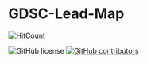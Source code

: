 # GDSC-Lead-Map
[![HitCount](http://hits.dwyl.com/abhinavsri360/GDSC-Lead-Map.svg)](http://hits.dwyl.com/abhinavsri360/GDSC-Lead-Map)

![GitHub license](https://img.shields.io/github/license/abhinavsri360/GDSC-Lead-Map) [![GitHub contributors](https://img.shields.io/github/contributors/abhinavsri360/GDSC-Lead-Map)](https://GitHub.com/abhinavsri360/GDSC-Lead-Map/graphs/contributors/)


